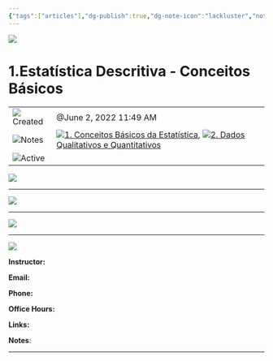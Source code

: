 ```yaml
---
{"tags":["articles"],"dg-publish":true,"dg-note-icon":"lackluster","noteIcon":"lackluster","permalink":"/04-resources-material-para-zettel/elearning/1-estatistica-descritiva-conceitos-basicos/","dgPassFrontmatter":true,"created":"2025-10-16T10:25:42.610+01:00","updated":"2025-10-23T12:55:02.746+01:00"}
---
```



![](Dashboard/Attachments/icons_graduate%2026.png)

# 1.Estatística Descritiva - Conceitos Básicos

|   |   |
|---|---|
|![](Dashboard/Attachments/clock_gray%20150.svg)Created|@June 2, 2022 11:49 AM|
|![](Dashboard/Attachments/arrow-northeast_gray%201197.svg)Notes|[![](Dashboard/Attachments/icons_notes--sentence%2024.png)1. Conceitos Básicos da Estatística](../Notes/1%20Conceitos%20B%C3%A1sicos%20da%20Estat%C3%ADstica%20b3529087e98248db9b30a8f8b6756625.html), [![](Dashboard/Attachments/icons_notes--sentence%2024.png)2. Dados Qualitativos e Quantitativos](../Notes/2%20Dados%20Qualitativos%20e%20Quantitativos%20a19fc21f08a246bd800c00d7a83d01b4.html)|
|![](Dashboard/Attachments/checkmark-square_gray%20699.svg)Active||

[![](Dashboard/Attachments/Untitled%20148.png)](ISTQB%20-%20Certified%20Tester%20Foundation%20Level/Untitled.png)

---

[![](Dashboard/Attachments/Untitled%201%2027.png)](ISTQB%20-%20Certified%20Tester%20Foundation%20Level/Untitled%201.png)

---

[![](Dashboard/Attachments/Untitled%202%2023.png)](ISTQB%20-%20Certified%20Tester%20Foundation%20Level/Untitled%202.png)

---

[![](Dashboard/Attachments/Untitled%203%2020.png)](ISTQB%20-%20Certified%20Tester%20Foundation%20Level/Untitled%203.png)

**Instructor:**

**Email:**

**Phone:**

**Office Hours:**

**Links:**

**Notes**:

---